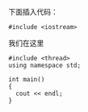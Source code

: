 下面插入代码： 

    #include <iostream>
    
我们在这里

    #include <thread>
    using namespace std;
    
    int main()
    {
      cout << endl;
    }
